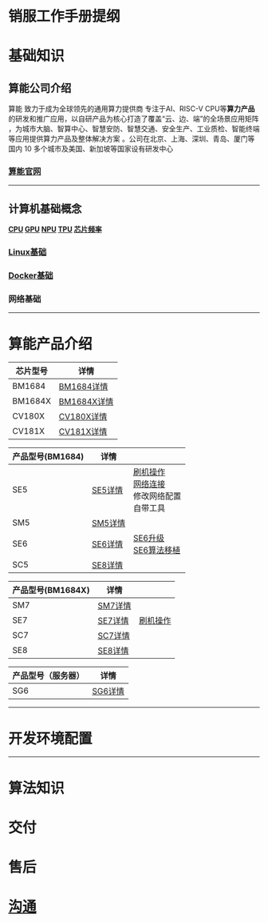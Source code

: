 # 销服工作手册提纲

# 基础知识
## 算能公司介绍
算能 致力于成为全球领先的通用算力提供商
专注于AI、RISC-V CPU等**算力产品**的研发和推广应用，以自研产品为核心打造了覆盖“云、边、端”的全场景应用矩阵 ，为城市大脑、智算中心、智慧安防、智慧交通、安全生产、工业质检、智能终端等应用提供算力产品及整体解决方案 。公司在北京、上海、深圳、青岛、厦门等国内 10 多个城市及美国、新加坡等国家设有研发中心
### [算能官网](https://www.sophgo.com/)
***
## 计算机基础概念
**[CPU](./基础知识/计算机基础知识.md/#cpu)  [GPU](./基础知识/计算机基础知识.md/#gpu)  [NPU](./基础知识/计算机基础知识.md/#npu)  [TPU](./基础知识/计算机基础知识.md/#tpu)  [芯片频率](./基础知识/计算机基础知识.md/#芯片频率)**
### [Linux基础](./Linux基础/Linux基础.md)
### [Docker基础](./Linux基础/Docker.md)

### 网络基础

***
# 算能产品介绍
| 芯片型号 | 详情 |
| --- | --- |
| BM1684 | [BM1684详情](./产品介绍/1684&1684X.md/#BM1684详情) |
| BM1684X | [BM1684X详情](./产品介绍/1684&1684X.md/#BM1684X详情) |
| CV180X | [CV180X详情](./产品介绍/CV180X&CV181X.md/#CV180X详情) |
| CV181X | [CV181X详情](./产品介绍/CV180X&CV181X.md/#CV181X详情) |

| 产品型号(BM1684) | 详情 |  |
| --- | --- | --- |
| SE5 | [SE5详情](#se5详情) | [刷机操作](./SE5/刷机操作.md)<br>[网络连接](./SE5/网络连接.md)<br>修改网络配置<br>自带工具|
| SM5 | [SM5详情](#sm5详情) |  |
| SE6 | [SE6详情](#se6详情) | [SE6升级](./SE6/SE6升级)<br>[SE6算法移植](./SE6/SE6算法移植) |
| SC5 | [SE8详情](#sc5详情) |

| 产品型号(BM1684X)| 详情 |  |
| --- | --- | --- |
| SM7 | [SM7详情](#sm7详情) |
| SE7 | [SE7详情](#se7详情) | [刷机操作](./SE7/SE7刷机操作.md) |
| SC7 | [SC7详情](#sc7详情) |
| SE8 | [SE8详情](#se8详情) |

| 产品型号（服务器）| 详情 |
| --- | --- |
| SG6 | [SG6详情](./SG6/SG6介绍.md/#SG6详情) |

***
# 开发环境配置

***
# 算法知识

# 交付

# 售后

# [沟通](./沟通话术/沟通.md/#沟通表达基本原则)